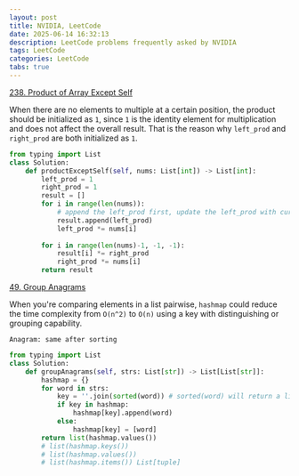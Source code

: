 ```yaml
---
layout: post
title: NVIDIA, LeetCode
date: 2025-06-14 16:32:13
description: LeetCode problems frequently asked by NVIDIA
tags: LeetCode
categories: LeetCode
tabs: true
---
```

[238. Product of Array Except Self](https://leetcode.com/problems/product-of-array-except-self/description/?envType=company&envId=nvidia&favoriteSlug=nvidia-three-months)

When there are no elements to multiple at a certain position, the product should be initialized as `1`, since `1` is the identity element for multiplication and does not affect the overall result. That is the reason why `left_prod` and `right_prod` are both initialized as `1`.

```python
from typing import List
class Solution:
    def productExceptSelf(self, nums: List[int]) -> List[int]:
        left_prod = 1
        right_prod = 1
        result = []
        for i in range(len(nums)):
            # append the left_prod first, update the left_prod with current element second to except self
            result.append(left_prod)
            left_prod *= nums[i]
        
        for i in range(len(nums)-1, -1, -1):
            result[i] *= right_prod
            right_prod *= nums[i]
        return result
```
[49. Group Anagrams](https://leetcode.com/problems/group-anagrams/description/?envType=company&envId=nvidia&favoriteSlug=nvidia-three-months)

When you're comparing elements in a list pairwise, `hashmap` could reduce the time complexity from `O(n^2)` to `O(n)` using a key with distinguishing or grouping capability.

`Anagram: same after sorting`
```python
from typing import List
class Solution:
    def groupAnagrams(self, strs: List[str]) -> List[List[str]]:
        hashmap = {}
        for word in strs:
            key = ''.join(sorted(word)) # sorted(word) will return a list
            if key in hashmap:
                hashmap[key].append(word)
            else:
                hashmap[key] = [word]
        return list(hashmap.values()) 
        # list(hashmap.keys())
        # list(hashmap.values()) 
        # list(hashmap.items()) List[tuple]
```